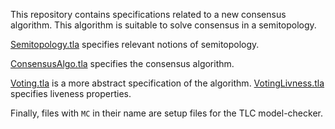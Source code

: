This repository contains specifications related to a new consensus algorithm.
This algorithm is suitable to solve consensus in a semitopology.

[Semitopology.tla](./Semitopology.tla) specifies relevant notions of semitopology.

[ConsensusAlgo.tla](./ConsensusAlgo.tla) specifies the consensus algorithm.

[Voting.tla](./Voting.tla) is a more abstract specification of the algorithm.
[VotingLivness.tla](./VotingLiveness.tla) specifies liveness properties.

Finally, files with `MC` in their name are setup files for the TLC model-checker.
